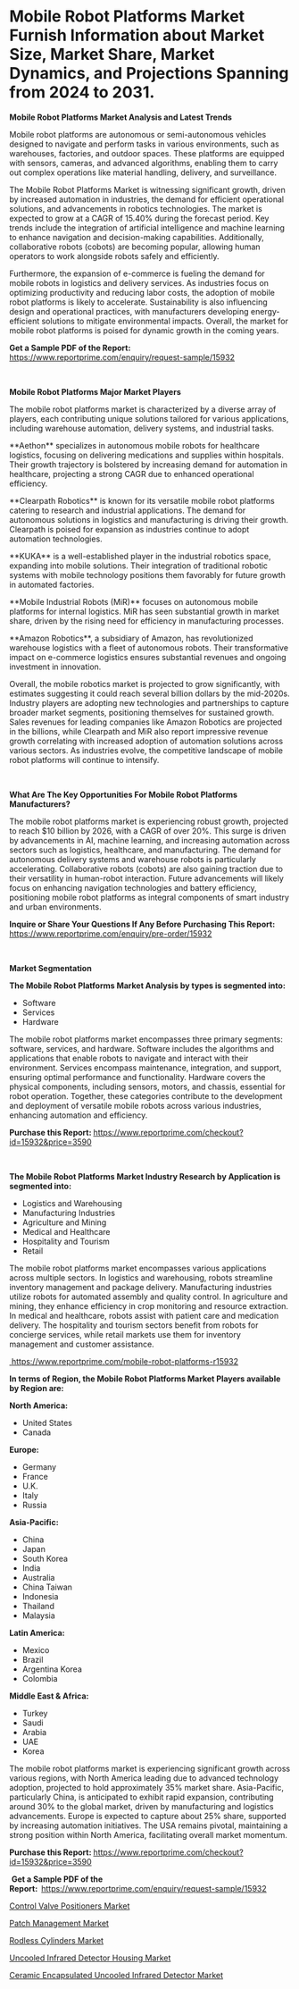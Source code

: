 <p><h1>Mobile Robot Platforms Market Furnish Information about Market Size, Market Share, Market Dynamics, and Projections Spanning from 2024 to 2031.</h1></p><p><strong>Mobile Robot Platforms Market Analysis and Latest Trends</strong></p>
<p><p>Mobile robot platforms are autonomous or semi-autonomous vehicles designed to navigate and perform tasks in various environments, such as warehouses, factories, and outdoor spaces. These platforms are equipped with sensors, cameras, and advanced algorithms, enabling them to carry out complex operations like material handling, delivery, and surveillance.</p><p>The Mobile Robot Platforms Market is witnessing significant growth, driven by increased automation in industries, the demand for efficient operational solutions, and advancements in robotics technologies. The market is expected to grow at a CAGR of 15.40% during the forecast period. Key trends include the integration of artificial intelligence and machine learning to enhance navigation and decision-making capabilities. Additionally, collaborative robots (cobots) are becoming popular, allowing human operators to work alongside robots safely and efficiently.</p><p>Furthermore, the expansion of e-commerce is fueling the demand for mobile robots in logistics and delivery services. As industries focus on optimizing productivity and reducing labor costs, the adoption of mobile robot platforms is likely to accelerate. Sustainability is also influencing design and operational practices, with manufacturers developing energy-efficient solutions to mitigate environmental impacts. Overall, the market for mobile robot platforms is poised for dynamic growth in the coming years.</p></p>
<p><strong>Get a Sample PDF of the Report:&nbsp;</strong> <a href="https://www.reportprime.com/enquiry/request-sample/15932?utm_campaign=1082&utm_medium=2&utm_source=Github&utm_content=ia&utm_term=30112024&utm_id=mobile-robot-platforms">https://www.reportprime.com/enquiry/request-sample/15932</a></p>
<p>&nbsp;</p>
<p><strong>Mobile Robot Platforms Major Market Players</strong></p>
<p><p>The mobile robot platforms market is characterized by a diverse array of players, each contributing unique solutions tailored for various applications, including warehouse automation, delivery systems, and industrial tasks.</p><p>**Aethon** specializes in autonomous mobile robots for healthcare logistics, focusing on delivering medications and supplies within hospitals. Their growth trajectory is bolstered by increasing demand for automation in healthcare, projecting a strong CAGR due to enhanced operational efficiency.</p><p>**Clearpath Robotics** is known for its versatile mobile robot platforms catering to research and industrial applications. The demand for autonomous solutions in logistics and manufacturing is driving their growth. Clearpath is poised for expansion as industries continue to adopt automation technologies.</p><p>**KUKA** is a well-established player in the industrial robotics space, expanding into mobile solutions. Their integration of traditional robotic systems with mobile technology positions them favorably for future growth in automated factories.</p><p>**Mobile Industrial Robots (MiR)** focuses on autonomous mobile platforms for internal logistics. MiR has seen substantial growth in market share, driven by the rising need for efficiency in manufacturing processes.</p><p>**Amazon Robotics**, a subsidiary of Amazon, has revolutionized warehouse logistics with a fleet of autonomous robots. Their transformative impact on e-commerce logistics ensures substantial revenues and ongoing investment in innovation.</p><p>Overall, the mobile robotics market is projected to grow significantly, with estimates suggesting it could reach several billion dollars by the mid-2020s. Industry players are adopting new technologies and partnerships to capture broader market segments, positioning themselves for sustained growth. Sales revenues for leading companies like Amazon Robotics are projected in the billions, while Clearpath and MiR also report impressive revenue growth correlating with increased adoption of automation solutions across various sectors. As industries evolve, the competitive landscape of mobile robot platforms will continue to intensify.</p></p>
<p>&nbsp;</p>
<p><strong>What Are The Key Opportunities For Mobile Robot Platforms Manufacturers?</strong></p>
<p><p>The mobile robot platforms market is experiencing robust growth, projected to reach $10 billion by 2026, with a CAGR of over 20%. This surge is driven by advancements in AI, machine learning, and increasing automation across sectors such as logistics, healthcare, and manufacturing. The demand for autonomous delivery systems and warehouse robots is particularly accelerating. Collaborative robots (cobots) are also gaining traction due to their versatility in human-robot interaction. Future advancements will likely focus on enhancing navigation technologies and battery efficiency, positioning mobile robot platforms as integral components of smart industry and urban environments.</p></p>
<p><strong>Inquire or Share Your Questions If Any Before Purchasing This Report:</strong> <a href="https://www.reportprime.com/enquiry/pre-order/15932?utm_campaign=1082&utm_medium=2&utm_source=Github&utm_content=ia&utm_term=30112024&utm_id=mobile-robot-platforms">https://www.reportprime.com/enquiry/pre-order/15932</a></p>
<p>&nbsp;</p>
<p><strong>Market Segmentation</strong></p>
<p><strong>The Mobile Robot Platforms Market Analysis by types is segmented into:</strong></p>
<p><ul><li>Software</li><li>Services</li><li>Hardware</li></ul></p>
<p><p>The mobile robot platforms market encompasses three primary segments: software, services, and hardware. Software includes the algorithms and applications that enable robots to navigate and interact with their environment. Services encompass maintenance, integration, and support, ensuring optimal performance and functionality. Hardware covers the physical components, including sensors, motors, and chassis, essential for robot operation. Together, these categories contribute to the development and deployment of versatile mobile robots across various industries, enhancing automation and efficiency.</p></p>
<p><strong>Purchase this Report:&nbsp;</strong><a href="https://www.reportprime.com/checkout?id=15932&price=3590&utm_campaign=1082&utm_medium=2&utm_source=Github&utm_content=ia&utm_term=30112024&utm_id=mobile-robot-platforms">https://www.reportprime.com/checkout?id=15932&price=3590</a></p>
<p>&nbsp;</p>
<p><strong>The Mobile Robot Platforms Market Industry Research by Application is segmented into:</strong></p>
<p><ul><li>Logistics and Warehousing</li><li>Manufacturing Industries</li><li>Agriculture and Mining</li><li>Medical and Healthcare</li><li>Hospitality and Tourism</li><li>Retail</li></ul></p>
<p><p>The mobile robot platforms market encompasses various applications across multiple sectors. In logistics and warehousing, robots streamline inventory management and package delivery. Manufacturing industries utilize robots for automated assembly and quality control. In agriculture and mining, they enhance efficiency in crop monitoring and resource extraction. In medical and healthcare, robots assist with patient care and medication delivery. The hospitality and tourism sectors benefit from robots for concierge services, while retail markets use them for inventory management and customer assistance.</p></p>
<p><a href="https://www.reportprime.com/mobile-robot-platforms-r15932?utm_campaign=1082&utm_medium=2&utm_source=Github&utm_content=ia&utm_term=30112024&utm_id=mobile-robot-platforms">&nbsp;https://www.reportprime.com/mobile-robot-platforms-r15932</a></p>
<p><strong>In terms of Region, the Mobile Robot Platforms Market Players available by Region are:</strong></p>
<p>
    <p> <strong> North America: </strong>
        <ul>
            <li>United States</li>
            <li>Canada</li>
        </ul>
        </p> 
    <p> <strong> Europe: </strong>
        <ul>
            <li>Germany</li>
            <li>France</li>
            <li>U.K.</li>
            <li>Italy</li>
            <li>Russia</li>
        </ul>
        </p> 
    <p> <strong> Asia-Pacific: </strong>
        <ul>
            <li>China</li>
            <li>Japan</li>
            <li>South Korea</li>
            <li>India</li>
            <li>Australia</li>
            <li>China Taiwan</li>
            <li>Indonesia</li>
            <li>Thailand</li>
            <li>Malaysia</li>
        </ul>
        </p> 
    <p> <strong> Latin America: </strong>
        <ul>
            <li>Mexico</li>
            <li>Brazil</li>
            <li>Argentina Korea</li>
            <li>Colombia</li>
        </ul>
        </p> 
    <p> <strong> Middle East & Africa: </strong>
        <ul>
            <li>Turkey</li>
            <li>Saudi</li>
            <li>Arabia</li>
            <li>UAE</li>
            <li>Korea</li>
        </ul>
    </p>
    </p>
<p><p>The mobile robot platforms market is experiencing significant growth across various regions, with North America leading due to advanced technology adoption, projected to hold approximately 35% market share. Asia-Pacific, particularly China, is anticipated to exhibit rapid expansion, contributing around 30% to the global market, driven by manufacturing and logistics advancements. Europe is expected to capture about 25% share, supported by increasing automation initiatives. The USA remains pivotal, maintaining a strong position within North America, facilitating overall market momentum.</p></p>
<p><strong>Purchase this Report: </strong><a href="https://www.reportprime.com/checkout?id=15932&price=3590&utm_campaign=1082&utm_medium=2&utm_source=Github&utm_content=ia&utm_term=30112024&utm_id=mobile-robot-platforms">https://www.reportprime.com/checkout?id=15932&price=3590</a></p>
<p>&nbsp;<strong>Get a Sample PDF of the Report:&nbsp;&nbsp;</strong><a href="https://www.reportprime.com/enquiry/request-sample/15932?utm_campaign=1082&utm_medium=2&utm_source=Github&utm_content=ia&utm_term=30112024&utm_id=mobile-robot-platforms">https://www.reportprime.com/enquiry/request-sample/15932</a></p>
<p><strong></strong></p>
<p><p><a href="https://www.linkedin.com/pulse/market-insights-global-control-valve-positioners-forecast-z7mje?utm_campaign=1082&utm_medium=2&utm_source=Github&utm_content=ia&utm_term=30112024&utm_id=mobile-robot-platforms">Control Valve Positioners Market</a></p><p><a href="https://www.linkedin.com/pulse/key-drivers-patch-management-markets-projected-99-cagr-2031-rxjuf?utm_campaign=1082&utm_medium=2&utm_source=Github&utm_content=ia&utm_term=30112024&utm_id=mobile-robot-platforms">Patch Management Market</a></p><p><a href="https://www.linkedin.com/pulse/sustainability-trends-rodless-cylinders-industry-market-s0tue?utm_campaign=1082&utm_medium=2&utm_source=Github&utm_content=ia&utm_term=30112024&utm_id=mobile-robot-platforms">Rodless Cylinders Market</a></p><p><a href="https://issuu.com/reportprime-2/docs/uncooled-infrared-detector-housing-market-size-203?utm_campaign=1082&utm_medium=2&utm_source=Github&utm_content=ia&utm_term=30112024&utm_id=mobile-robot-platforms">Uncooled Infrared Detector Housing Market</a></p><p><a href="https://issuu.com/reportprime-2/docs/ceramic-encapsulated-uncooled-infrared-detector-ma?utm_campaign=1082&utm_medium=2&utm_source=Github&utm_content=ia&utm_term=30112024&utm_id=mobile-robot-platforms">Ceramic Encapsulated Uncooled Infrared Detector Market</a></p></p>